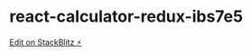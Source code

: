 # react-calculator-redux-ibs7e5

[Edit on StackBlitz ⚡️](https://stackblitz.com/edit/react-calculator-redux-ibs7e5)